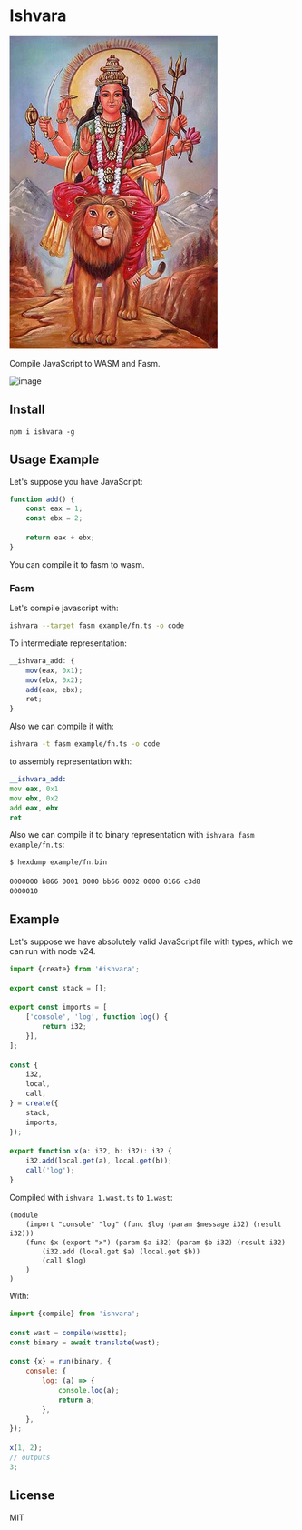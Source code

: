 # Ishvara

![ishvara](https://github.com/putoutjs/ishvara/blob/master/images/ishvara.jpg)

Compile JavaScript to WASM and Fasm.

<img width="300" alt="image" src="https://github.com/user-attachments/assets/e3808fa0-90cc-4e9f-acb3-68babafa0350" />

## Install

```
npm i ishvara -g
```

## Usage Example

Let's suppose you have JavaScript:

```js
function add() {
    const eax = 1;
    const ebx = 2;
    
    return eax + ebx;
}
```

You can compile it to fasm to wasm.

### Fasm

Let's compile javascript with:

```sh
ishvara --target fasm example/fn.ts -o code
```

To intermediate representation:

```js
__ishvara_add: {
    mov(eax, 0x1);
    mov(ebx, 0x2);
    add(eax, ebx);
    ret;
}
```

Also we can compile it with:

```sh
ishvara -t fasm example/fn.ts -o code
```

to assembly representation with:

```asm
__ishvara_add:
mov eax, 0x1
mov ebx, 0x2
add eax, ebx
ret
```

Also we can compile it to binary representation with `ishvara fasm example/fn.ts`:

```sh
$ hexdump example/fn.bin

0000000 b866 0001 0000 bb66 0002 0000 0166 c3d8
0000010
```

## Example

Let's suppose we have absolutely valid JavaScript file with types, which we can run with node v24.

```ts
import {create} from '#ishvara';

export const stack = [];

export const imports = [
    ['console', 'log', function log() {
        return i32;
    }],
];

const {
    i32,
    local,
    call,
} = create({
    stack,
    imports,
});

export function x(a: i32, b: i32): i32 {
    i32.add(local.get(a), local.get(b));
    call('log');
}
```

Compiled with `ishvara 1.wast.ts` to `1.wast`:

```wast
(module
    (import "console" "log" (func $log (param $message i32) (result i32)))
    (func $x (export "x") (param $a i32) (param $b i32) (result i32)
        (i32.add (local.get $a) (local.get $b))
        (call $log)
    )
)
```

With:

```js
import {compile} from 'ishvara';

const wast = compile(wastts);
const binary = await translate(wast);

const {x} = run(binary, {
    console: {
        log: (a) => {
            console.log(a);
            return a;
        },
    },
});

x(1, 2);
// outputs
3;
```

## License

MIT
